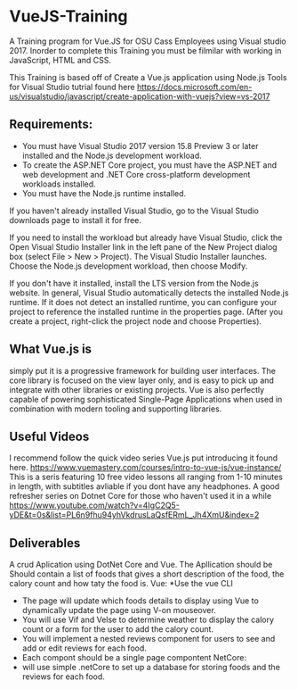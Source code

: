 # VueJS-Training
A Training program for Vue.JS for OSU Cass Employees using Visual studio 2017. Inorder to complete this Training you must be filmilar with working in JavaScript, HTML and CSS. 

This Training is based off of Create a Vue.js application using Node.js Tools for Visual Studio tutrial found here
https://docs.microsoft.com/en-us/visualstudio/javascript/create-application-with-vuejs?view=vs-2017

## Requirements:
- You must have Visual Studio 2017 version 15.8 Preview 3 or later installed and the Node.js development workload.
- To create the ASP.NET Core project, you must have the ASP.NET and web development and .NET Core cross-platform development workloads installed.
- You must have the Node.js runtime installed.

If you haven't already installed Visual Studio, go to the Visual Studio downloads page to install it for free.

If you need to install the workload but already have Visual Studio, click the Open Visual Studio Installer link in the left pane of the New Project dialog box (select File > New > Project). The Visual Studio Installer launches. Choose the Node.js development workload, then choose Modify.

If you don't have it installed, install the LTS version from the Node.js website. In general, Visual Studio automatically detects the installed Node.js runtime. If it does not detect an installed runtime, you can configure your project to reference the installed runtime in the properties page. (After you create a project, right-click the project node and choose Properties).

## What Vue.js is
simply put it is a progressive framework for building user interfaces. The core library is focused on the view layer only, and is easy to pick up and integrate with other libraries or existing projects.  Vue is also perfectly capable of powering sophisticated Single-Page Applications when used in combination with modern tooling and supporting libraries.
## Useful Videos
 I recommend follow the quick video series Vue.js put introducing it found here. 
  https://www.vuemastery.com/courses/intro-to-vue-js/vue-instance/ 
  This is a seris featuring 10 free video lessons all ranging from 1-10 minutes in length, with subtitles avliable if you dont have any headphones. 
A good refresher series on Dotnet Core for those who haven't used it in a while
https://www.youtube.com/watch?v=4IgC2Q5-yDE&t=0s&list=PL6n9fhu94yhVkdrusLaQsfERmL_Jh4XmU&index=2

## Deliverables
 A crud Aplication using DotNet Core and Vue. The Apllication should be Should contain a list of foods that gives a short description of the food, the calory count and how taty the food is. 
 Vue:
 *Use the vue CLI
 * The page will update which foods details to display using Vue to dynamically update the page using V-on mouseover.
 * You will use Vif and Velse to determine weather to display the calory count or a form for the user to add the calory count.
 * You will implement a nested reviews component for users to see and add or edit reviews for each food.
 * Each compont should be a single page compontent
 NetCore:
 * will use simple .netCore to set up a database for storing foods and the reviews for each food.
